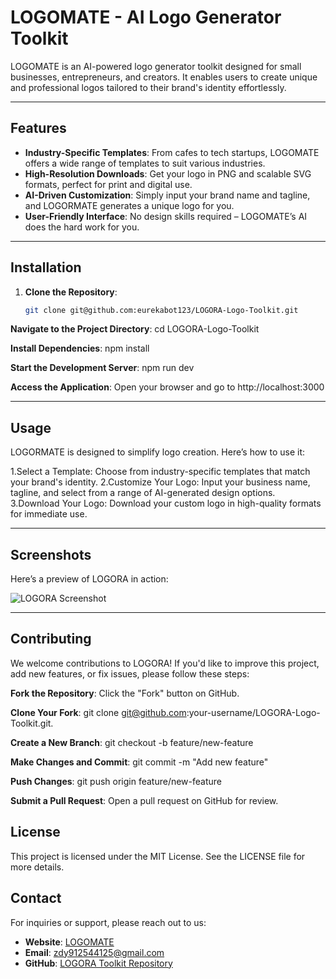 # LOGOMATE - AI Logo Generator Toolkit

LOGOMATE is an AI-powered logo generator toolkit designed for small businesses, entrepreneurs, and creators. It enables users to create unique and professional logos tailored to their brand's identity effortlessly.

---

## Features

- **Industry-Specific Templates**: From cafes to tech startups, LOGOMATE offers a wide range of templates to suit various industries.
- **High-Resolution Downloads**: Get your logo in PNG and scalable SVG formats, perfect for print and digital use.
- **AI-Driven Customization**: Simply input your brand name and tagline, and LOGORMATE generates a unique logo for you.
- **User-Friendly Interface**: No design skills required – LOGOMATE’s AI does the hard work for you.

---

## Installation

1. **Clone the Repository**:
   ```bash
   git clone git@github.com:eurekabot123/LOGORA-Logo-Toolkit.git

**Navigate to the Project Directory**:
cd LOGORA-Logo-Toolkit

**Install Dependencies**:
npm install

**Start the Development Server**:
npm run dev

**Access the Application**: 
Open your browser and go to http://localhost:3000

---

## Usage
LOGORMATE is designed to simplify logo creation. Here’s how to use it:

1.Select a Template: Choose from industry-specific templates that match your brand's identity.
2.Customize Your Logo: Input your business name, tagline, and select from a range of AI-generated design options.
3.Download Your Logo: Download your custom logo in high-quality formats for immediate use.

---
## Screenshots
Here’s a preview of LOGORA in action:

![LOGORA Screenshot](https://raw.githubusercontent.com/eurekabot123/LOGORA-Logo-Toolkit/main/screenshots/Screen%20Shot%202025-01-01%20at%205.13.21%20PM%20copy.png)



---

## Contributing
We welcome contributions to LOGORA! If you'd like to improve this project, add new features, or fix issues, please follow these steps:

**Fork the Repository**: 
Click the "Fork" button on GitHub.

**Clone Your Fork**:
git clone git@github.com:your-username/LOGORA-Logo-Toolkit.git.

**Create a New Branch**:
git checkout -b feature/new-feature

**Make Changes and Commit**:
git commit -m "Add new feature"

**Push Changes**:
git push origin feature/new-feature

**Submit a Pull Request**: 
Open a pull request on GitHub for review.

## License
This project is licensed under the MIT License. See the LICENSE file for more details.

## Contact

For inquiries or support, please reach out to us:

- **Website**: [LOGOMATE](https://www.ailogogenerator.sh/)
- **Email**: [zdy912544125@gmail.com](mailto:zdy912544125@gmail.com)
- **GitHub**: [LOGORA Toolkit Repository](https://github.com/eurekabot123/LOGORA-Logo-Toolkit)










